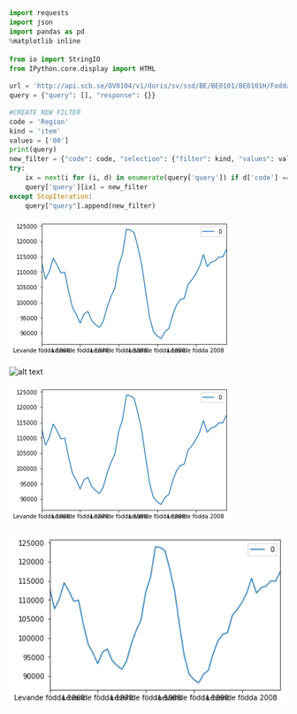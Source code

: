 ```python
import requests
import json
import pandas as pd
%matplotlib inline

from io import StringIO
from IPython.core.display import HTML
```


```python
url = 'http://api.scb.se/OV0104/v1/doris/sv/ssd/BE/BE0101/BE0101H/FoddaK'
query = {"query": [], "response": {}}
```


```python
#CREATE NEW FILTER
code = 'Region'
kind = 'item'
values = ['00']
print(query)
new_filter = {"code": code, "selection": {"filter": kind, "values": values}}
try:
    ix = next(i for (i, d) in enumerate(query['query']) if d['code'] == code)
    query['query'][ix] = new_filter
except StopIteration:
    query["query"].append(new_filter)
```

![Kiku](images/graph.png)


![alt text](https://github.com/Hjartarson/Hjartarson.github.io/_posts/output_6_1.png "Logo Title Text 1")


![alt text](https://github.com/Hjartarson/Hjartarson.github.io/blob/master/_posts/output_6_1.png "Logo Title Text 1")

<div style='float: center'>
  <img style='width: 600px' src="images/graph.png"></img>
</div>
